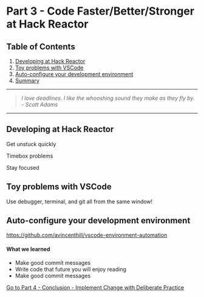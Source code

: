 # Part 3 - Code Faster/Better/Stronger at Hack Reactor

## Table of Contents

1.  [Developing at Hack Reactor](#developing-at-hack-reactor)
1.  [Toy problems with VSCode](#toy-problems-with-vscode)
1.  [Auto-configure your development environment](#auto-configure-your-development-environment)
1.  [Summary](#what-we-learned)

---

> _I love deadlines. I like the whooshing sound they make as they fly by. - Scott Adams_

---

## Developing at Hack Reactor

Get unstuck quickly

Timebox problems

Stay focused

## Toy problems with VSCode

Use debugger, terminal, and git all from the same window!

## Auto-configure your development environment

https://github.com/avincenthill/vscode-environment-automation

#### What we learned

- Make good commit messages
- Write code that future you will enjoy reading
- Make good commit messages

[Go to Part 4 - Conclusion - Implement Change with Deliberate Practice](https://github.com/nvincenthill/streamlineyourworkflow/tree/master/Part%204/PART4.md)
